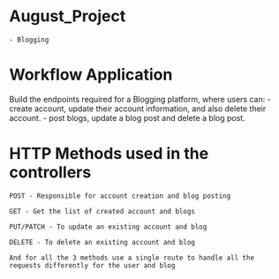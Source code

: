 # August_Project
    - Blogging


# Workflow Application  

Build the endpoints required for a Blogging platform, where users can:
    -  create account, update their account information, and also delete their account. 
    - post blogs, update a blog post and delete a blog post. 


# HTTP Methods used in the controllers

    POST - Responsible for account creation and blog posting

    GET - Get the list of created account and blogs

    PUT/PATCH - To update an existing account and blog

    DELETE - To delete an existing account and blog

    And for all the 3 methods use a single route to handle all the requests differently for the user and blog



